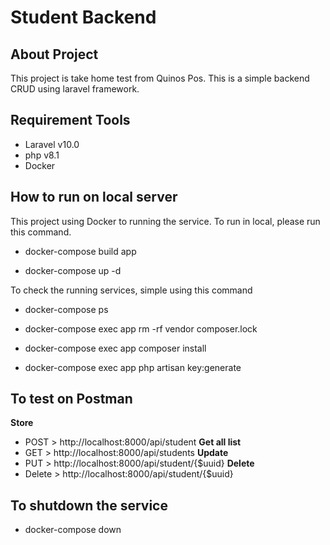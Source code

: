 # Student Backend

## About Project

This project is take home test from Quinos Pos.
This is a simple backend CRUD using laravel framework.

## Requirement Tools
- Laravel v10.0
- php v8.1
- Docker

## How to run on local server

This project using Docker to running the service. To run in local, please run this command.

- docker-compose build app

- docker-compose up -d

To check the running services, simple using this command

- docker-compose ps

- docker-compose exec app rm -rf vendor composer.lock

- docker-compose exec app composer install

- docker-compose exec app php artisan key:generate

## To test on Postman

**Store**
- POST > http://localhost:8000/api/student
**Get all list**
- GET > http://localhost:8000/api/students
**Update**
- PUT > http://localhost:8000/api/student/{$uuid}
**Delete**
- Delete > http://localhost:8000/api/student/{$uuid}



## To shutdown the service

- docker-compose down


